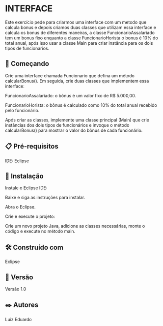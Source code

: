 # INTERFACE
Este exercício pede para criarmos uma interface com um metodo que calcula bonus e depois criamos duas classes que utilizam essa interface e calcula os bonus de diferentes maneiras, a classe FuncionarioAssalariado tem um bonus fixo enquanto a classe FuncionarioHorista o bonus é 10% do total anual, após isso usar a classe Main para criar instância para os dois tipos de funcionarios.

## 🚀 Começando

Crie uma interface chamada Funcionario que defina um método calcularBonus(). Em seguida, crie duas classes que implementem essa interface:

FuncionarioAssalariado: o bônus é um valor fixo de R$ 5.000,00.

FuncionarioHorista: o bônus é calculado como 10% do total anual recebido pelo funcionário.

Após criar as classes, implemente uma classe principal (Main) que crie instâncias dos dois tipos de funcionários e invoque o método calcularBonus() para mostrar o valor do bônus de cada funcionário.

## 📋 Pré-requisitos

IDE: Eclipse

## 🔧 Instalação

Instale o Eclipse IDE:

Baixe e siga as instruções para instalar.

Abra o Eclipse.

Crie e execute o projeto:

Crie um novo projeto Java, adicione as classes necessárias, monte o código e execute no método main.

## 🛠️ Construído com

Eclipse

## 📌 Versão

Versão 1.0

## ✒️ Autores 

Luiz Eduardo
